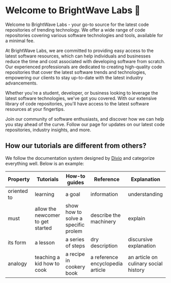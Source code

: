 # Welcome to BrightWave Labs 🧪

Welcome to BrightWave Labs - your go-to source for the latest code repositories of trending technology. We offer a wide range of code repositories covering various software technologies and tools, available for a minimal fee.

At BrightWave Labs, we are committed to providing easy access to the latest software resources, which can help individuals and businesses reduce the time and cost associated with developing software from scratch. Our experienced professionals are dedicated to creating high-quality code repositories that cover the latest software trends and technologies, empowering our clients to stay up-to-date with the latest industry advancements.

Whether you're a student, developer, or business looking to leverage the latest software technologies, we've got you covered. With our extensive library of code repositories, you'll have access to the latest software resources at your fingertips.

Join our community of software enthusiasts, and discover how we can help you stay ahead of the curve. Follow our page for updates on our latest code repositories, industry insights, and more. 

## How our tutorials are different from others?

We follow the documentation system designed by [Divio](https://documentation.divio.com/introduction/) and categorize everything well. Below is an example:

| **Property** | **Tutorials** | **How-to guides** | **Reference** | **Explanation** |
|------------|----------|----------------|-----------------|----------|
| oriented to  | learning | a goal | information | understanding |
| must         | allow the newcomer to get started         | show how to solve a specific prolem               | describe the machinery                | explain         |
| its form     | a lesson         | a series of steps               | dry description                | discursive explanation         |
| analogy      |  teaching a kid how to cook        | a recipe in cookery book               | a reference encyclopedia article                | an article on culinary social history         |

